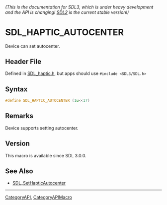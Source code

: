 ###### (This is the documentation for SDL3, which is under heavy development and the API is changing! [SDL2](https://wiki.libsdl.org/SDL2/) is the current stable version!)
# SDL_HAPTIC_AUTOCENTER

Device can set autocenter.

## Header File

Defined in [SDL_haptic.h](https://github.com/libsdl-org/SDL/blob/main/include/SDL3/SDL_haptic.h), but apps should use `#include <SDL3/SDL.h>`

## Syntax

```c
#define SDL_HAPTIC_AUTOCENTER (1u<<17)
```

## Remarks

Device supports setting autocenter.

## Version

This macro is available since SDL 3.0.0.

## See Also

* [SDL_SetHapticAutocenter](SDL_SetHapticAutocenter)

----
[CategoryAPI](CategoryAPI), [CategoryAPIMacro](CategoryAPIMacro)

